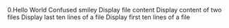 0.Hello World
Confused smiley
Display file content
Display content of two files
Display last ten lines of a file
Display first ten lines of a file
